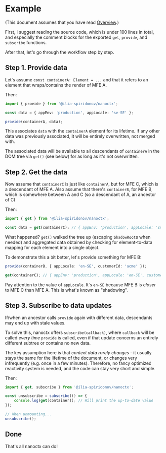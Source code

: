 # Example

(This document assumes that you have read [Overview](overview.md).)

First, I suggest reading the source code, which is under 100 lines in total,
and especially the comment blocks for the exported `get`, `provide`, and `subscribe` functions.

After that, let's go through the workflow step by step.

## Step 1. Provide data

Let's assume `const containerA: Element = ...` and that it refers to an element that wraps/contains the render of MFE A.

Then:
```ts
import { provide } from '@ilia-spiridonov/nanoctx';

const data = { appEnv: 'production', appLocale: 'sv-SE' };

provide(containerA, data);
```

This associates `data` with the `containerA` element for its lifetime.
If any other data was previously associated, it will be entirely overwritten, not merged with.

The associated data will be available to all descendants of `containerA` in the DOM tree via `get()` (see below) for
as long as it's not overwritten.

## Step 2. Get the data

Now assume that `containerC` is just like `containerA`, but for MFE C, which is a descendant of MFE A.
Also assume that there's `containerB`, for MFE B, which is somewhere between A and C (so a descendant of A, an ancestor of C)

Then:
```ts
import { get } from '@ilia-spiridonov/nanoctx';

const data = get(containerC); // { appEnv: 'production', appLocale: 'sv-SE' }
```

What happened? `get()` walked the tree up (escaping `ShadowRoot`s when needed) and aggregated data
obtained by checking for element-to-data mapping for each element into a single object.

To demonstrate this a bit better, let's provide something for MFE B:
```ts
provide(containerB, { appLocale: 'en-SE', customerId: 'acme' });

get(containerC); // { appEnv: 'production', appLocale: 'en-SE', customerId: 'acme' }
```

Pay attention to the value of `appLocale`. It's `en-SE` because MFE B is *closer* to MFE C than MFE A.
This is what's known as "shadowing".

## Step 3. Subscribe to data updates

If/when an ancestor calls `provide` again with different data, descendants may end up with stale values.

To solve this, nanoctx offers `subscribe(callback)`, where `callback` will
be called *every time* `provide` is called, even if that update concerns an entirely different subtree or contains no new data.

The key assumption here is that *context data rarely changes* - it usually stays the same for the lifetime of the document,
or changes very infrequently (e.g. once in a few minutes).
Therefore, no fancy optimized reactivity system is needed, and the code can stay very short and simple.

Then:
```ts
import { get, subscribe } from '@ilia-spiridonov/nanoctx';

const unsubscribe = subscribe(() => {
    console.log(get(container)); // Will print the up-to-date value
});

// When unmounting...
unsubscribe();
```

## Done

That's all nanoctx can do!
